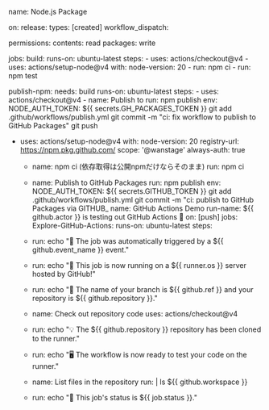 name: Node.js Package

on:
  release:
    types: [created]
  workflow_dispatch:

permissions:
  contents: read
  packages: write

jobs:
  build:
    runs-on: ubuntu-latest
    steps:
      - uses: actions/checkout@v4
      - uses: actions/setup-node@v4
        with:
          node-version: 20
      - run: npm ci
      - run: npm test

  publish-npm:
    needs: build
    runs-on: ubuntu-latest
    steps:
      - uses: actions/checkout@v4
      - name: Publish to 
        run: npm publish
        env:
          NODE_AUTH_TOKEN: ${{ secrets.GH_PACKAGES_TOKEN }}
          git add .github/workflows/publish.yml
git commit -m "ci: fix workflow to publish to GitHub Packages"
git push
  - uses: actions/setup-node@v4
        with:
          node-version: 20
          registry-url: https://npm.pkg.github.com/
          scope: '@wanstage'
          always-auth: true

      - name: npm ci (依存取得は公開npmだけならそのまま)
        run: npm ci

      - name: Publish to GitHub Packages
        run: npm publish
        env:
          NODE_AUTH_TOKEN: ${{ secrets.GITHUB_TOKEN }}
        git add .github/workflows/publish.yml
git commit -m "ci: publish to GitHub Packages via GITHUB_
name: GitHub Actions Demo
run-name: ${{ github.actor }} is testing out GitHub Actions 🚀
on: [push]
jobs:
  Explore-GitHub-Actions:
    runs-on: ubuntu-latest
    steps:
      - run: echo "🎉 The job was automatically triggered by a ${{ github.event_name }} event."
      - run: echo "🐧 This job is now running on a ${{ runner.os }} server hosted by GitHub!"
      - run: echo "🔎 The name of your branch is ${{ github.ref }} and your repository is ${{ github.repository }}."
      - name: Check out repository code
        uses: actions/checkout@v4
      - run: echo "💡 The ${{ github.repository }} repository has been cloned to the runner."
      - run: echo "🖥️ The workflow is now ready to test your code on the runner."
      - name: List files in the repository
        run: |
          ls ${{ github.workspace }}
      - run: echo "🍏 This job's status is ${{ job.status }}."

